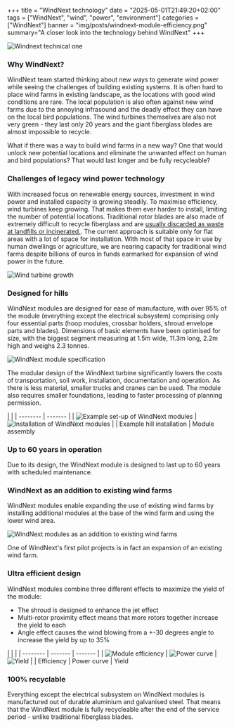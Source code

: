 +++
title = "WindNext technology"
date = "2025-05-01T21:49:20+02:00"
tags = ["WindNext", "wind", "power", "environment"]
categories = ["WindNext"]
banner = "img/posts/windnext-module-efficiency.png"
summary="A closer look into the technology behind WindNext"
+++

![Windnext technical one](/img/posts/windnext-technical-1.png)

### Why WindNext?

WindNext team started thinking about new ways to generate wind power while seeing the challenges of building existing systems. It is often hard to place wind farms in existing landscape, as the locations with good wind conditions are rare. The local population is also often against new wind farms due to the annoying infrasound and the deadly effect they can have on the local bird populations. The wind turbines themselves are also not very green - they last only 20 years and the giant fiberglass blades are almost impossible to recycle.

What if there was a way to build wind farms in a new way? One that would unlock new potential locations and eliminate the unwanted effect on human and bird populations? That would last longer and be fully recycleable?


### Challenges of legacy wind power technology

With increased focus on renewable energy sources, investment in wind power and installed capacity is growing steadily. To maximise efficiency, wind turbines keep growing. That makes them ever harder to install, limiting the number of potential locations. Traditional rotor blades are also made of extremely difficult to recycle fiberglass and are [usually discarded as waste at landfills or incinerated.](https://www.nationalgrid.com/stories/energy-explained/can-wind-turbine-blades-be-recycled). The current approach is suitable only for flat areas with a lot of space for installation. With most of that space in use by human dwellings or agriculture, we are nearing capacity for traditional wind farms despite billions of euros in funds earmarked for expansion of wind power in the future.


![Wind turbine growth](/img/posts/wind-turbine-growth.jpg)


### Designed for hills


WindNext modules are designed for ease of manufacture, with over 95% of the module (everything except the electrical subsystem) comprising only four essential parts (hoop modules, crossbar holders, shroud envelope parts and blades). Dimensions of basic elements have been optimised for size, with the biggest segment measuring at 1.5m wide, 11.3m long, 2.2m high and weighs 2.3 tonnes. 

![WindNext module specification](/img/posts/windnext-module-measurements.png)

The modular design of the WindNext turbine significantly lowers the costs of transportation, soil work, installation, documentation and operation. As there is less material, smaller trucks and cranes can be used. The module also requires smaller foundations, leading to faster processing of planning permission.

|     |
| -------- | ------- |
| ![Example set-up of WindNext modules](/img/posts/windnext-modules-on-hill.png) | ![Installation of WindNext modules](/img/posts/windnext-assembly.jpg)  |
|    Example hill installation | Module assembly


### Up to 60 years in operation

Due to its design, the WindNext module is designed to last up to 60 years with scheduled maintenance.

### WindNext as an addition to existing wind farms

WindNext modules enable expanding the use of existing wind farms by installing additional modules at the base of the wind farm and using the lower wind area.

![WindNext modules as an addition to existing wind farms](/img/posts/windnext-and-existing.png)

One of WindNext's first pilot projects is in fact an expansion of an existing wind farm.

### Ultra efficient design

WindNext modules combine three different effects to maximize the yield of the module:
- The shroud is designed to enhance the jet effect
- Multi-rotor proximity effect means that more rotors together increase the yield to each
- Angle effect causes the wind blowing from a +-30 degrees angle to increase the yield by up to 35%

|     | | 
| -------- | ------- | ------- |
| ![Module efficiency](/img/posts/windnext-module-efficiency.png)  | ![Power curve](/img/posts/windnext-power-curve.png)    | ![Yield](/img/posts/windnext-yield.png) |
|    Efficiency | Power curve | Yield


### 100% recyclable

Everything except the electrical subsystem on WindNext modules is manufactured out of durable aluminium and galvanised steel. That means that the WindNext module is fully recycleable after the end of the service period - unlike traditional fiberglass blades.

